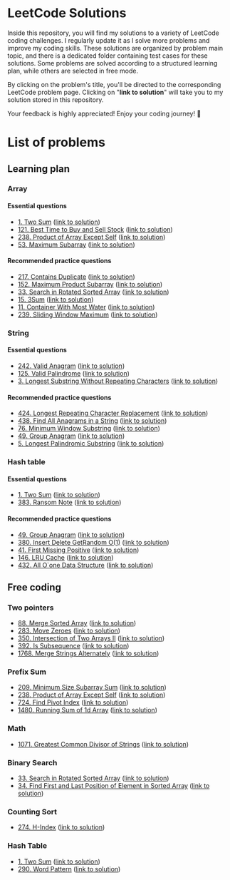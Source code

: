 # LeetCode Solutions

Inside this repository, you will find my solutions to a variety of LeetCode coding challenges. I regularly update it as I solve more problems and improve my coding skills.
These solutions are organized by problem main topic, and there is a dedicated folder containing test cases for these solutions. Some problems are solved according to a structured learning plan, while others are selected in free mode. 

By clicking on the problem's title, you'll be directed to the corresponding LeetCode problem page. Clicking on "**link to solution**" will take you to my solution stored in this repository. 

Your feedback is highly appreciated!
Enjoy your coding journey! :rocket:

# List of problems
## Learning plan
### Array
#### Essential questions
- [1. Two Sum](src/leetcode/problem_1.py) ([link to solution](https://leetcode.com/problems/two-sum/))
- [121. Best Time to Buy and Sell Stock](src/leetcode/problem_121.py) ([link to solution](https://leetcode.com/problems/best-time-to-buy-and-sell-stock/))
- [238. Product of Array Except Self](src/leetcode/problem_238.py) ([link to solution](https://leetcode.com/problems/product-of-array-except-self/))
- [53. Maximum Subarray](src/leetcode/problem_53.py) ([link to solution](https://leetcode.com/problems/maximum-subarray/))

#### Recommended practice questions
- [217. Contains Duplicate](src/leetcode/problem_217.py) ([link to solution](https://leetcode.com/problems/contains-duplicate/))
- [152. Maximum Product Subarray](src/leetcode/problem_152.py) ([link to solution](https://leetcode.com/problems/maximum-product-subarray/))
- [33. Search in Rotated Sorted Array](src/leetcode/problem_33.py) ([link to solution](https://leetcode.com/problems/search-in-rotated-sorted-array/))
- [15. 3Sum](src/leetcode/problem_5.py) ([link to solution](https://leetcode.com/problems/3sum/))
- [11. Container With Most Water](src/leetcode/problem_11.py) ([link to solution](https://leetcode.com/problems/container-with-most-water/))
- [239. Sliding Window Maximum](src/leetcode/problem_239.py) ([link to solution](https://leetcode.com/problems/sliding-window-maximum/))

### String
#### Essential questions
- [242. Valid Anagram](src/leetcode/problem_242.py) ([link to solution](https://leetcode.com/problems/valid-anagram/))
- [125. Valid Palindrome](src/leetcode/problem_125.py) ([link to solution](https://leetcode.com/problems/valid-palindrome/))
- [3. Longest Substring Without Repeating Characters](src/leetcode/problem_3.py) ([link to solution](https://leetcode.com/problems/longest-substring-without-repeating-characters/))

#### Recommended practice questions
- [424. Longest Repeating Character Replacement](src/leetcode/problem_424.py) ([link to solution](https://leetcode.com/problems/longest-repeating-character-replacement/))
- [438. Find All Anagrams in a String](src/leetcode/problem_438.py) ([link to solution](https://leetcode.com/problems/find-all-anagrams-in-a-string/))
- [76. Minimum Window Substring](src/leetcode/problem_76.py) ([link to solution](https://leetcode.com/problems/minimum-window-substring/))
- [49. Group Anagram](src/leetcode/problem_49.py) ([link to solution](https://leetcode.com/problems/group-anagrams/))
- [5. Longest Palindromic Substring](src/leetcode/problem_5.py) ([link to solution](https://leetcode.com/problems/longest-palindromic-substring/))

### Hash table
#### Essential questions
- [1. Two Sum](src/leetcode/problem_1.py) ([link to solution](https://leetcode.com/problems/two-sum/))
- [383. Ransom Note](src/leetcode/problem_383.py) ([link to solution](https://leetcode.com/problems/ransom-note/))

#### Recommended practice questions
- [49. Group Anagram](src/leetcode/problem_49.py) ([link to solution](https://leetcode.com/problems/group-anagrams/))
- [380. Insert Delete GetRandom O(1)](src/leetcode/problem_380.py) ([link to solution](https://leetcode.com/problems/insert-delete-getrandom-o1/))
- [41. First Missing Positive](src/leetcode/problem_41.py) ([link to solution](https://leetcode.com/problems/first-missing-positive/))
- [146. LRU Cache](src/leetcode/problem_146.py) ([link to solution](https://leetcode.com/problems/lru-cache/))
- [432. All O`one Data Structure](src/leetcode/problem_432.py) ([link to solution](https://leetcode.com/problems/all-oone-data-structure/))

## Free coding
### Two pointers
- [88. Merge Sorted Array](src/leetcode/problem_88.py) ([link to solution](https://leetcode.com/problems/merge-sorted-array/))
- [283. Move Zeroes](src/leetcode/problem_283.py) ([link to solution](https://leetcode.com/problems/move-zeroes/))
- [350. Intersection of Two Arrays II](src/leetcode/problem_350.py) ([link to solution](https://leetcode.com/problems/intersection-of-two-arrays-ii/))
- [392. Is Subsequence](src/leetcode/problem_392.py) ([link to solution](https://leetcode.com/problems/is-subsequence/))
- [1768. Merge Strings Alternately](src/leetcode/problem_1768.py) ([link to solution](https://leetcode.com/problems/merge-strings-alternately/))

### Prefix Sum
- [209. Minimum Size Subarray Sum](src/leetcode/problem_209.py) ([link to solution](https://leetcode.com/minimum-size-subarray-sum/))
- [238. Product of Array Except Self](src/leetcode/problem_238.py) ([link to solution](https://leetcode.com/product-of-array-except-self/))
- [724. Find Pivot Index](src/leetcode/problem_724.py) ([link to solution](https://leetcode.com/problems/find-pivot-index/))
- [1480. Running Sum of 1d Array](src/leetcode/problem_1480.py) ([link to solution](https://leetcode.com/problems/running-sum-of-1d-array/))

### Math
- [1071. Greatest Common Divisor of Strings](src/leetcode/problem_1071.py) ([link to solution](https://leetcode.com/problems/greatest-common-divisor-of-strings/))

### Binary Search
- [33. Search in Rotated Sorted Array](src/leetcode/problem_33.py) ([link to solution](https://leetcode.com/problems/search-in-rotated-sorted-array/))
- [34. Find First and Last Position of Element in Sorted Array](src/leetcode/problem_34.py) ([link to solution](https://leetcode.com/problems/find-first-and-last-position-of-element-in-sorted-array/))

### Counting Sort
- [274. H-Index](src/leetcode/problem_274.py) ([link to solution](https://leetcode.com/problems/h-index/))

### Hash Table
- [1. Two Sum](src/leetcode/problem_1.py) ([link to solution](https://leetcode.com/problems/two-sum/))
- [290. Word Pattern](src/leetcode/problem_290.py) ([link to solution](https://leetcode.com/problems/word-pattern/))

